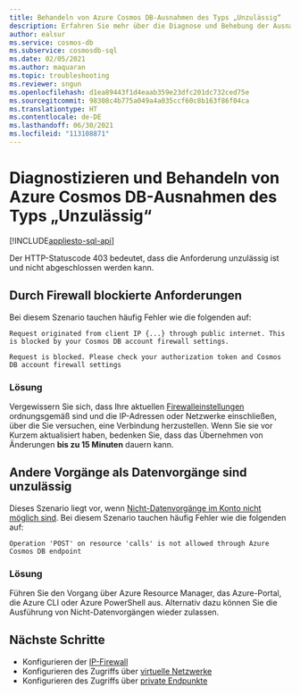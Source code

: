```yaml
---
title: Behandeln von Azure Cosmos DB-Ausnahmen des Typs „Unzulässig“
description: Erfahren Sie mehr über die Diagnose und Behebung der Ausnahme „Unzulässig“.
author: ealsur
ms.service: cosmos-db
ms.subservice: cosmosdb-sql
ms.date: 02/05/2021
ms.author: maquaran
ms.topic: troubleshooting
ms.reviewer: sngun
ms.openlocfilehash: d1ea89443f1d4eaab359e23dfc201dc732ced75e
ms.sourcegitcommit: 98308c4b775a049a4a035ccf60c8b163f86f04ca
ms.translationtype: HT
ms.contentlocale: de-DE
ms.lasthandoff: 06/30/2021
ms.locfileid: "113108871"
---
```

# <a name="diagnose-and-troubleshoot-azure-cosmos-db-forbidden-exceptions"></a>Diagnostizieren und Behandeln von Azure Cosmos DB-Ausnahmen des Typs „Unzulässig“
[!INCLUDE[appliesto-sql-api](includes/appliesto-sql-api.md)]

Der HTTP-Statuscode 403 bedeutet, dass die Anforderung unzulässig ist und nicht abgeschlossen werden kann.

## <a name="firewall-blocking-requests"></a>Durch Firewall blockierte Anforderungen
Bei diesem Szenario tauchen häufig Fehler wie die folgenden auf:

```
Request originated from client IP {...} through public internet. This is blocked by your Cosmos DB account firewall settings.
```

```
Request is blocked. Please check your authorization token and Cosmos DB account firewall settings
```

### <a name="solution"></a>Lösung
Vergewissern Sie sich, dass Ihre aktuellen [Firewalleinstellungen](how-to-configure-firewall.md) ordnungsgemäß sind und die IP-Adressen oder Netzwerke einschließen, über die Sie versuchen, eine Verbindung herzustellen.
Wenn Sie sie vor Kurzem aktualisiert haben, bedenken Sie, dass das Übernehmen von Änderungen **bis zu 15 Minuten** dauern kann.

## <a name="non-data-operations-are-not-allowed"></a>Andere Vorgänge als Datenvorgänge sind unzulässig
Dieses Szenario liegt vor, wenn [Nicht-Datenvorgänge im Konto nicht möglich sind](how-to-restrict-user-data.md#disallow-the-execution-of-non-data-operations). Bei diesem Szenario tauchen häufig Fehler wie die folgenden auf:

```
Operation 'POST' on resource 'calls' is not allowed through Azure Cosmos DB endpoint
```

### <a name="solution"></a>Lösung
Führen Sie den Vorgang über Azure Resource Manager, das Azure-Portal, die Azure CLI oder Azure PowerShell aus. Alternativ dazu können Sie die Ausführung von Nicht-Datenvorgängen wieder zulassen.

## <a name="next-steps"></a>Nächste Schritte
* Konfigurieren der [IP-Firewall](how-to-configure-firewall.md)
* Konfigurieren des Zugriffs über [virtuelle Netzwerke](how-to-configure-vnet-service-endpoint.md)
* Konfigurieren des Zugriffs über [private Endpunkte](how-to-configure-private-endpoints.md)
